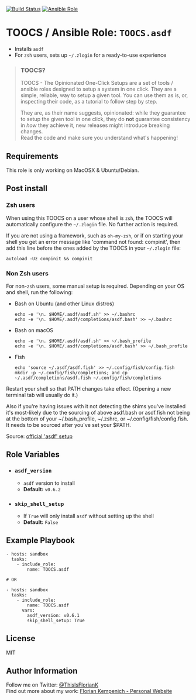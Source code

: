 [![Build Status](https://travis-ci.org/TOOCS/asdf.svg?branch=master)](https://travis-ci.org/TOOCS/asdf) [![Ansible Role](https://img.shields.io/ansible/role/36195.svg)](https://galaxy.ansible.com/TOOCS/asdf)


# TOOCS / Ansible Role: `TOOCS.asdf`

* Installs `asdf`
* For `zsh` users, sets up `~/.zlogin` for a ready-to-use experience

> ### TOOCS?
> TOOCS - The Opinionated One-Click Setups are a set of tools / ansible roles designed to setup a system in one click. They are a simple, reliable, way to setup a given tool. You can use them as is, or, inspecting their code, as a tutorial to follow step by step.
>
> They are, as their name suggests, opinionated: while they guarantee to setup the given tool in one click, they do **not** guarantee consistency in _how_ they achieve it, new releases might introduce breaking changes.  
> Read the code and make sure you understand what's happening!

## Requirements
This role is only working on MacOSX & Ubuntu/Debian.

## Post install
### Zsh users
When using this TOOCS on a user whose shell is `zsh`, the TOOCS will automatically configure the `~/.zlogin` file. No further action is required.

If you are not using a framework, such as `oh-my-zsh`, or if on starting your shell you get an error message like 'command not found: compinit', then add this line before the ones added by the TOOCS in your `~/.zlogin` file:
```
autoload -Uz compinit && compinit
```

### Non Zsh users
For non-`zsh` users, some manual setup is required. Depending on your OS and shell, run the following:

* Bash on Ubuntu (and other Linux distros)  
  ```
  echo -e '\n. $HOME/.asdf/asdf.sh' >> ~/.bashrc
  echo -e '\n. $HOME/.asdf/completions/asdf.bash' >> ~/.bashrc
  ```
* Bash on macOS  
  ```
  echo -e '\n. $HOME/.asdf/asdf.sh' >> ~/.bash_profile
  echo -e '\n. $HOME/.asdf/completions/asdf.bash' >> ~/.bash_profile
  ```

* Fish
  ```
  echo 'source ~/.asdf/asdf.fish' >> ~/.config/fish/config.fish
  mkdir -p ~/.config/fish/completions; and cp ~/.asdf/completions/asdf.fish ~/.config/fish/completions
  ```

Restart your shell so that PATH changes take effect. (Opening a new terminal tab will usually do it.)

Also if you're having issues with it not detecting the shims you've installed it's most-likely due to the sourcing of above asdf.bash or asdf.fish not being at the bottom of your ~/.bash_profile, ~/.zshrc, or ~/.config/fish/config.fish. It needs to be sourced after you've set your $PATH.


Source: [official 'asdf' setup](https://github.com/asdf-vm/asdf#setup)

## Role Variables
* ### `asdf_version`
  * `asdf` version to install
  * **Default:** `v0.6.2`
* ### `skip_shell_setup`
  * If `True` will only install `asdf` without setting up the shell
  * **Default:** `False`

## Example Playbook
```
- hosts: sandbox
  tasks:
    - include_role:
        name: TOOCS.asdf

# OR

- hosts: sandbox
  tasks:
    - include_role:
        name: TOOCS.asdf
      vars:
        asdf_version: v0.6.1
        skip_shell_setup: True
```

## License
MIT

## Author Information
Follow me on Twitter: [@ThisIsFlorianK](https://twitter.com/ThisIsFlorianK)  
Find out more about my work: [Florian Kempenich - Personal Website](https://floriankempenich.com)


